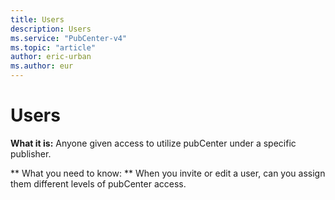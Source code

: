 ```yaml
---
title: Users
description: Users
ms.service: "PubCenter-v4"
ms.topic: "article"
author: eric-urban
ms.author: eur
---
```


# Users

**What it is:** Anyone given access to utilize pubCenter under a specific publisher.

**      What you need to know:     **    When you invite or edit a user, can you assign them different levels of pubCenter access.


